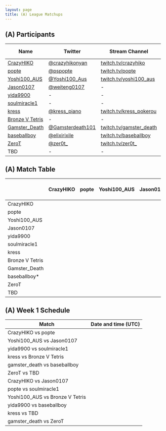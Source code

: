 ```yaml
---
layout: page
title: (A) League Matchups
---
```


## (A) Participants ##

<table>
  <thead>
    <tr>
      <th>Name</th>
      <th>Twitter</th>
      <th>Stream Channel</th>
	  <th>Sprint Time</th>
	  <th>Rating</th>
    </tr>
  </thead>
  <tbody>
    <tr>
      <td><a href="https://steamcommunity.com/id/CrazyHIKO/">CrazyHIKO</a></td>
      <td><a href="https://twitter.com/crazyhikonyan">@crazyhikonyan</a></td>
      <td><a href="https://www.twitch.tv/crazyhiko">twitch.tv/crazyhiko</a></td>
      <td>47.75</td>
      <td>17000</td>
    </tr>
    <tr>
      <td><a href="https://steamcommunity.com/profile">popte</a></td>
      <td><a href="https://twitter.com/pspopte">@pspopte</a></td>
      <td><a href="https://www.twitch.tv/popte">twitch.tv/popte</a></td>
      <td>49.1</td>
      <td>18130</td>
    </tr>
    <tr>
      <td><a href="https://steamcommunity.com/profiles/76561198251580070">Yoshi100_AUS</a></td>
      <td><a href="https://twitter.com/Yoshi100_Aus">@Yoshi100_Aus</a></td>
      <td><a href="https://www.twitch.tv/yoshi100_aus">twitch.tv/yoshi100_aus</a></td>
      <td>43.50</td>
      <td>16263</td>
    </tr>
    <tr>
      <td><a href="https://steamcommunity.com/profiles/76561198365987531/">Jason0107</a></td>
      <td><a href="https://twitter.com/weiteng0107">@weiteng0107</a></td>
      <td>-</td>
      <td>-</td>
      <td>10830</td>
    </tr>
    <tr>
      <td><a href="http://steamcommunity.com/id/yida9900">yida9900</a></td>
      <td>-</td>
      <td>-</td>
      <td>-</td>
      <td>-</td>
    </tr>
    <tr>
      <td><a href="https://steamcommunity.com/profiles/76561198316470465/">soulmiracle1</a></td>
      <td>-</td>
      <td>-</td>
      <td>49</td>
      <td>19757</td>
    </tr>
    <tr>
      <td><a href="https://steamcommunity.com/profiles/76561198540231828/">kress</a></td>
      <td><a href="https://twitter.com/kress_piano">@kress_piano</a></td>
      <td><a href="https://www.twitch.tv/kress_pokerou">twitch.tv/kress_pokerou</a></td>
      <td>48.66</td>
      <td>11000</td>
    </tr>
    <tr>
      <td><a href="https://steamcommunity.com/profiles/76561198361068317/">Bronze V Tetris</a></td>
      <td>-</td>
      <td>-</td>
      <td>46</td>
      <td>-</td>
    </tr>
    <tr>
      <td><a href="https://steamcommunity.com/id/Im2Trashhhh11/">Gamster_Death</a></td>
      <td><a href="https://twitter.com/Gamsterdeath101">@Gamsterdeath101</a></td>
      <td><a href="https://www.twitch.tv/gamster_death">twitch.tv/gamster_death</a></td>
      <td>57.93</td>
      <td>3481</td>
    </tr>
    <tr>
      <td><a href="https://steamcommunity.com/id/elixirixile/">baseballboy</a></td>
      <td><a href="https://twitter.com/elixirixile">@elixirixile</a></td>
      <td><a href="https://www.twitch.tv/baseballboy">twitch.tv/baseballboy</a></td>
      <td>44.7</td>
      <td>17000</td>
    </tr>
    <tr>
      <td><a href="https://steamcommunity.com/id/ZeroT_/">ZeroT</a></td>
      <td><a href="https://twitter.com/zer0t_">@zer0t_</a></td>
      <td><a href="https://www.twitch.tv/zer0t_">twitch.tv/zer0t_</a></td>
      <td>44.33</td>
      <td>16000</td>
    </tr>
    <tr>
      <td>TBD</td>
      <td>-</td>
      <td>-</td>
      <td>-</td>
      <td>-</td>
    </tr>
  </tbody>
</table>

## (A) Match Table ##

<table>
  <thead>
    <tr>
      <th> </th>
      <th>CrazyHIKO</th>
      <th>popte</th>
      <th>Yoshi100_AUS</th>
      <th>Jason0107</th>
      <th>yida9900</th>
      <th>soulmiracle1</th>
      <th>kress</th>
      <th>Bronze V Tetris</th>
      <th>Gamster_Death</th>
      <th>baseballboy</th>
      <th>ZeroT</th>
      <th>TBD</th>
      <th>W-L</th>
      <th>Pt. Diff</th>
    </tr>
  </thead>
  <tbody>
    <tr>
      <td>CrazyHIKO</td>
      <td> </td>
      <td> </td>
      <td> </td>
      <td> </td>
      <td> </td>
      <td> </td>
      <td> </td>
      <td> </td>
      <td> </td>
      <td> </td>
      <td> </td>
      <td> </td>
      <td> </td>
      <td> </td>
    </tr>
    <tr>
      <td>popte</td>
      <td> </td>
      <td> </td>
      <td> </td>
      <td> </td>
      <td> </td>
      <td> </td>
      <td> </td>
      <td> </td>
      <td> </td>
      <td> </td>
      <td> </td>
      <td> </td>
      <td> </td>
      <td> </td>
    </tr>
    <tr>
      <td>Yoshi100_AUS</td>
      <td> </td>
      <td> </td>
      <td> </td>
      <td> </td>
      <td> </td>
      <td> </td>
      <td> </td>
      <td> </td>
      <td> </td>
      <td> </td>
      <td> </td>
      <td> </td>
      <td> </td>
      <td> </td>
    </tr>
    <tr>
      <td>Jason0107</td>
      <td> </td>
      <td> </td>
      <td> </td>
      <td> </td>
      <td> </td>
      <td> </td>
      <td> </td>
      <td> </td>
      <td> </td>
      <td> </td>
      <td> </td>
      <td> </td>
      <td> </td>
      <td> </td>
    </tr>
    <tr>
      <td>yida9900</td>
      <td> </td>
      <td> </td>
      <td> </td>
      <td> </td>
      <td> </td>
      <td> </td>
      <td> </td>
      <td> </td>
      <td> </td>
      <td> </td>
      <td> </td>
      <td> </td>
      <td> </td>
      <td> </td>
    </tr>
    <tr>
      <td>soulmiracle1</td>
      <td> </td>
      <td> </td>
      <td> </td>
      <td> </td>
      <td> </td>
      <td> </td>
      <td> </td>
      <td> </td>
      <td> </td>
      <td> </td>
      <td> </td>
      <td> </td>
      <td> </td>
      <td> </td>
    </tr>
    <tr>
      <td>kress</td>
      <td> </td>
      <td> </td>
      <td> </td>
      <td> </td>
      <td> </td>
      <td> </td>
      <td> </td>
      <td> </td>
      <td> </td>
      <td> </td>
      <td> </td>
      <td> </td>
      <td> </td>
      <td> </td>
    </tr>
    <tr>
      <td>Bronze V Tetris</td>
      <td> </td>
      <td> </td>
      <td> </td>
      <td> </td>
      <td> </td>
      <td> </td>
      <td> </td>
      <td> </td>
      <td> </td>
      <td> </td>
      <td> </td>
      <td> </td>
      <td> </td>
      <td> </td>
    </tr>
    <tr>
      <td>Gamster_Death</td>
      <td> </td>
      <td> </td>
      <td> </td>
      <td> </td>
      <td> </td>
      <td> </td>
      <td> </td>
      <td> </td>
      <td> </td>
      <td> </td>
      <td> </td>
      <td> </td>
      <td> </td>
      <td> </td>
    </tr>
    <tr>
      <td>baseballboy*</td>
      <td> </td>
      <td> </td>
      <td> </td>
      <td> </td>
      <td> </td>
      <td> </td>
      <td> </td>
      <td> </td>
      <td> </td>
      <td> </td>
      <td> </td>
      <td> </td>
      <td> </td>
      <td> </td>
    </tr>
    <tr>
      <td>ZeroT</td>
      <td> </td>
      <td> </td>
      <td> </td>
      <td> </td>
      <td> </td>
      <td> </td>
      <td> </td>
      <td> </td>
      <td> </td>
      <td> </td>
      <td> </td>
      <td> </td>
      <td> </td>
      <td> </td>
    </tr>
    <tr>
      <td>TBD</td>
      <td> </td>
      <td> </td>
      <td> </td>
      <td> </td>
      <td> </td>
      <td> </td>
      <td> </td>
      <td> </td>
      <td> </td>
      <td> </td>
      <td> </td>
      <td> </td>
      <td> </td>
      <td> </td>
    </tr>
  </tbody>
</table>

## (A) Week 1 Schedule ##

<table>
  <thead>
    <tr>
      <th>Match</th>
      <th>Date and time (UTC)</th>
    </tr>
  </thead>
  <tbody>
    <tr>
      <td>CrazyHIKO vs popte</td>
      <td> </td>
    </tr>
    <tr>
      <td>Yoshi100_AUS vs Jason0107</td>
      <td> </td>
    </tr>
    <tr>
      <td>yida9900 vs soulmiracle1</td>
      <td> </td>
    </tr>
    <tr>
      <td>kress vs Bronze V Tetris</td>
      <td> </td>
    </tr>
    <tr>
      <td>gamster_death vs baseballboy</td>
      <td> </td>
    </tr>
    <tr>
      <td>ZeroT vs TBD</td>
      <td> </td>
    </tr>
    <tr>
      <td>CrazyHIKO vs Jason0107</td>
      <td> </td>
    </tr>
    <tr>
      <td>popte vs soulmiracle1</td>
      <td> </td>
    </tr>
    <tr>
      <td>Yoshi100_AUS vs Bronze V Tetris</td>
      <td> </td>
    </tr>
    <tr>
      <td>yida9900 vs baseballboy</td>
      <td> </td>
    </tr>
    <tr>
      <td>kress vs TBD</td>
      <td> </td>
    </tr>
    <tr>
      <td>gamster_death vs ZeroT</td>
      <td> </td>
    </tr>
  </tbody>
</table>
